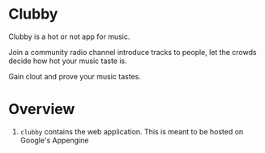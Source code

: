 # Clubby 
Clubby is a hot or not app for music.

Join a community radio channel introduce tracks to people, let the crowds decide how hot your music taste is.

Gain clout and prove your music tastes.

# Overview
1. `clubby` contains the web application. This is meant to be hosted on Google's Appengine

